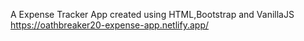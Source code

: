 A Expense Tracker App created using HTML,Bootstrap and VanillaJS
https://oathbreaker20-expense-app.netlify.app/
